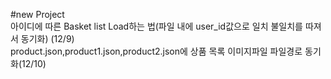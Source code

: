 #new Project<br>
아이디에 따른 Basket list Load하는 법(파일 내에 user_id값으로 일치 불일치를 따져서 동기화) (12/9)<br>
product.json,product1.json,product2.json에 상품 목록 이미지파일 파일경로 동기화(12/10)<br>
